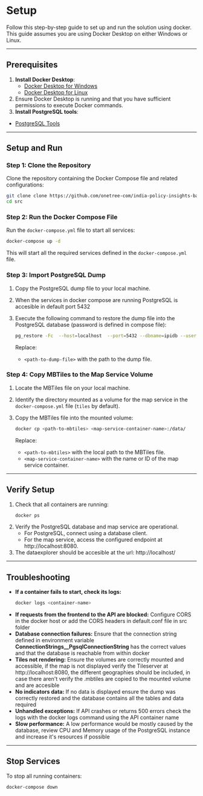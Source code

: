 # Setup

Follow this step-by-step guide to set up and run the solution using docker. This guide assumes you are using Docker Desktop on either Windows or Linux.

---

## Prerequisites

1. **Install Docker Desktop**:
   - [Docker Desktop for Windows](https://www.docker.com/products/docker-desktop/)
   - [Docker Desktop for Linux](https://docs.docker.com/desktop/setup/install/linux/)
2. Ensure Docker Desktop is running and that you have sufficient permissions to execute Docker commands.
3.  **Install PostgreSQL tools**:
   - [PostgreSQL Tools](https://www.enterprisedb.com/downloads/postgres-postgresql-downloads)

---

## Setup and Run

### Step 1: Clone the Repository

Clone the repository containing the Docker Compose file and related configurations:

```bash
git clone clone https://github.com/onetree-com/india-policy-insights-backend.git
cd src
```

### Step 2: Run the Docker Compose File

Run the `docker-compose.yml` file to start all services:

```bash
docker-compose up -d
```
This will start all the required services defined in the `docker-compose.yml` file.

### Step 3: Import PostgreSQL Dump

1. Copy the PostgreSQL dump file to your local machine.
2. When the services in docker compose are running PostgreSQL is accesible in default port 5432
3. Execute the following command to restore the dump file into the PostgreSQL database (password is defined in compose file):

   ```bash
   pg_restore -Fc  --host=localhost  --port=5432 --dbname=ipidb --username=postgres --clean {path to dump file}
   ```

   Replace:
   - `<path-to-dump-file>` with the path to the dump file.

### Step 4: Copy MBTiles to the Map Service Volume

1. Locate the MBTiles file on your local machine.
2. Identify the directory mounted as a volume for the map service in the `docker-compose.yml` file (`tiles` by default).
3. Copy the MBTiles file into the mounted volume:

   ```bash
   docker cp <path-to-mbtiles> <map-service-container-name>:/data/
   ```

   Replace:
   - `<path-to-mbtiles>` with the local path to the MBTiles file.
   - `<map-service-container-name>` with the name or ID of the map service container.

---

## Verify Setup

1. Check that all containers are running:
   ```bash
   docker ps
   ```
2. Verify the PostgreSQL database and map service are operational.
   - For PostgreSQL, connect using a database client.
   - For the map service, access the configured endpoint at http://localhost:8080. 
3. The dataexplorer should be accesible at the url: http://localhost/

---

## Troubleshooting

- **If a container fails to start, check its logs:**
  ```bash
  docker logs <container-name>
  ```
- **If requests from the frontend to the API are blocked:** Configure CORS in the docker host or add the CORS headers in default.conf file in src folder
- **Database connection failures:** Ensure that the connection string defined in environment variable **ConnectionStrings__PgsqlConnectionString** has the correct values and that the database is reachable from within docker
- **Tiles not rendering:** Ensure the volumes are correctly mounted and accessible, if the map is not displayed verify the Tileserver at http://localhost:8080, the different geographies should be included, in case there aren't verify the .mbtiles are copied to the mounted volume and are accesible
- **No indicators data:** If no data is displayed ensure the dump was correctly restored and the database contains all the tables and data required
- **Unhandled exceptions:** If API crashes or returns 500 errors check the logs with the docker logs command using the API container name
- **Slow performance:** A low performance would be mostly caused by the database, review CPU and Memory usage of the PostgreSQL instance and increase it's resources if possible


---

## Stop Services

To stop all running containers:

```bash
docker-compose down
```


